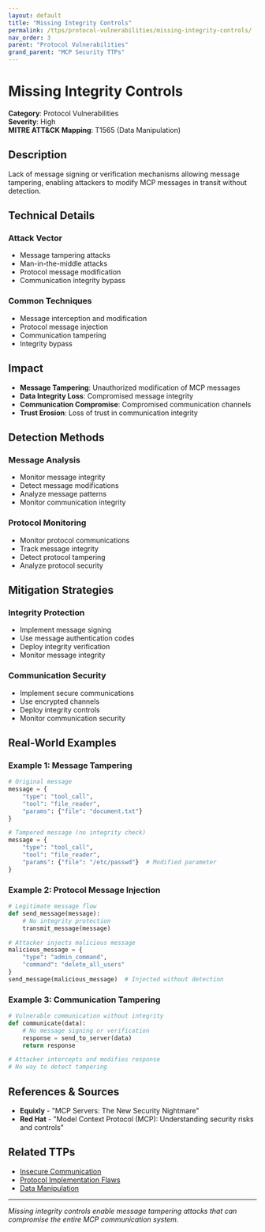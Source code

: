 ```yaml
---
layout: default
title: "Missing Integrity Controls"
permalink: /ttps/protocol-vulnerabilities/missing-integrity-controls/
nav_order: 3
parent: "Protocol Vulnerabilities"
grand_parent: "MCP Security TTPs"
---
```


# Missing Integrity Controls

**Category**: Protocol Vulnerabilities  
**Severity**: High  
**MITRE ATT&CK Mapping**: T1565 (Data Manipulation)

## Description

Lack of message signing or verification mechanisms allowing message tampering, enabling attackers to modify MCP messages in transit without detection.

## Technical Details

### Attack Vector
- Message tampering attacks
- Man-in-the-middle attacks
- Protocol message modification
- Communication integrity bypass

### Common Techniques
- Message interception and modification
- Protocol message injection
- Communication tampering
- Integrity bypass

## Impact

- **Message Tampering**: Unauthorized modification of MCP messages
- **Data Integrity Loss**: Compromised message integrity
- **Communication Compromise**: Compromised communication channels
- **Trust Erosion**: Loss of trust in communication integrity

## Detection Methods

### Message Analysis
- Monitor message integrity
- Detect message modifications
- Analyze message patterns
- Monitor communication integrity

### Protocol Monitoring
- Monitor protocol communications
- Track message integrity
- Detect protocol tampering
- Analyze protocol security

## Mitigation Strategies

### Integrity Protection
- Implement message signing
- Use message authentication codes
- Deploy integrity verification
- Monitor message integrity

### Communication Security
- Implement secure communications
- Use encrypted channels
- Deploy integrity controls
- Monitor communication security

## Real-World Examples

### Example 1: Message Tampering
```python
# Original message
message = {
    "type": "tool_call",
    "tool": "file_reader",
    "params": {"file": "document.txt"}
}

# Tampered message (no integrity check)
message = {
    "type": "tool_call",
    "tool": "file_reader",
    "params": {"file": "/etc/passwd"}  # Modified parameter
}
```

### Example 2: Protocol Message Injection
```python
# Legitimate message flow
def send_message(message):
    # No integrity protection
    transmit_message(message)

# Attacker injects malicious message
malicious_message = {
    "type": "admin_command",
    "command": "delete_all_users"
}
send_message(malicious_message)  # Injected without detection
```

### Example 3: Communication Tampering
```python
# Vulnerable communication without integrity
def communicate(data):
    # No message signing or verification
    response = send_to_server(data)
    return response

# Attacker intercepts and modifies response
# No way to detect tampering
```

## References & Sources

- **Equixly** - "MCP Servers: The New Security Nightmare"
- **Red Hat** - "Model Context Protocol (MCP): Understanding security risks and controls"

## Related TTPs

- [Insecure Communication](insecure-communication.md)
- [Protocol Implementation Flaws](protocol-implementation-flaws.md)
- [Data Manipulation](../context-manipulation/context-manipulation.md)

---

*Missing integrity controls enable message tampering attacks that can compromise the entire MCP communication system.*